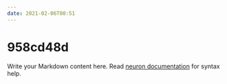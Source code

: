 ```yaml
---
date: 2021-02-06T00:51
---
```


# 958cd48d

Write your Markdown content here. Read [neuron documentation](https://neuron.zettel.page/2011404.html) for syntax help.

